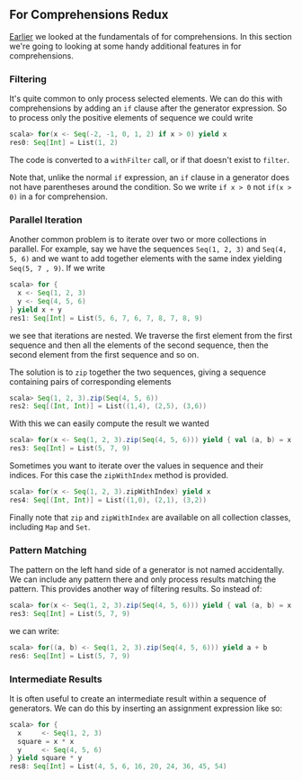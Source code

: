 ## For Comprehensions Redux

[Earlier](for-comprehensions.html) we looked at the fundamentals of for comprehensions. In this section we're going to looking at some handy additional features in for comprehensions.

### Filtering

It's quite common to only process selected elements. We can do this with comprehensions by adding an `if` clause after the generator expression. So to process only the positive elements of sequence we could write

~~~ scala
scala> for(x <- Seq(-2, -1, 0, 1, 2) if x > 0) yield x
res0: Seq[Int] = List(1, 2)
~~~

The code is converted to a `withFilter` call, or if that doesn't exist to `filter`.

Note that, unlike the normal `if` expression, an `if` clause in a generator does not have parentheses around the condition. So we write `if x > 0` not `if(x > 0)` in a for comprehension.

### Parallel Iteration

Another common problem is to iterate over two or more collections in parallel. For example, say we have the sequences `Seq(1, 2, 3)` and `Seq(4, 5, 6)` and we want to add together elements with the same index yielding `Seq(5, 7 , 9)`. If we write

~~~ scala
scala> for {
  x <- Seq(1, 2, 3)
  y <- Seq(4, 5, 6)
} yield x + y
res1: Seq[Int] = List(5, 6, 7, 6, 7, 8, 7, 8, 9)
~~~

we see that iterations are nested. We traverse the first element from the first sequence and then all the elements of the second sequence, then the second element from the first sequence and so on.

The solution is to `zip` together the two sequences, giving a sequence containing pairs of corresponding elements

~~~ scala
scala> Seq(1, 2, 3).zip(Seq(4, 5, 6))
res2: Seq[(Int, Int)] = List((1,4), (2,5), (3,6))
~~~

With this we can easily compute the result we wanted

~~~ scala
scala> for(x <- Seq(1, 2, 3).zip(Seq(4, 5, 6))) yield { val (a, b) = x; a + b }
res3: Seq[Int] = List(5, 7, 9)
~~~

Sometimes you want to iterate over the values in sequence and their indices. For this case the `zipWithIndex` method is provided.

~~~ scala
scala> for(x <- Seq(1, 2, 3).zipWithIndex) yield x
res4: Seq[(Int, Int)] = List((1,0), (2,1), (3,2))
~~~

Finally note that `zip` and `zipWithIndex` are available on all collection classes, including `Map` and `Set`.

### Pattern Matching

The pattern on the left hand side of a generator is not named accidentally. We can include any pattern there and only process results matching the pattern. This provides another way of filtering results. So instead of:

~~~ scala
scala> for(x <- Seq(1, 2, 3).zip(Seq(4, 5, 6))) yield { val (a, b) = x; a + b }
res3: Seq[Int] = List(5, 7, 9)
~~~

we can write:

~~~ scala
scala> for((a, b) <- Seq(1, 2, 3).zip(Seq(4, 5, 6))) yield a + b
res6: Seq[Int] = List(5, 7, 9)
~~~

### Intermediate Results

It is often useful to create an intermediate result within a sequence of generators. We can do this by inserting an assignment expression like so:

~~~ scala
scala> for {
  x     <- Seq(1, 2, 3)
  square = x * x
  y     <- Seq(4, 5, 6)
} yield square * y
res8: Seq[Int] = List(4, 5, 6, 16, 20, 24, 36, 45, 54)
~~~
